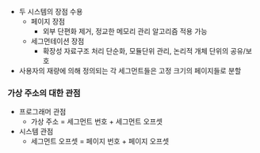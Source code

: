 - 두 시스템의 장점 수용
	- 페이지 장점
		- 외부 단편화 제거, 정교한 메모리 관리 알고리즘 적용 가능
	- 세그먼테이션 장점
		- 확장성 자료구조 처리 단순화, 모듈단위 관리, 논리적 개체 단위의 공유/보호
- 사용자의 재량에 의해 정의되는 각 세그먼트들은 고정 크기의 페이지들로 분할

### 가상 주소의 대한 관점
- 프로그래머 관점
	- 가상 주소 = 세그먼트 번호 + 세그먼트 오프셋
- 시스템 관점
	- 세그먼트 오프셋 = 페이지 번호 + 페이지 오프셋